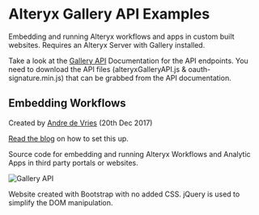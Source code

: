 Alteryx Gallery API Examples
=====================================
Embedding and running Alteryx workflows and apps in custom built websites. Requires an Alteryx Server with Gallery installed.

Take a look at the [Gallery API](https://gallery.alteryx.com/api-docs/) Documentation for the API endpoints. You need to download the API files (alteryxGalleryAPI.js & oauth-signature.min.js) that can be grabbed from the API documentation.

Embedding Workflows
----------------
Created by [Andre de Vries](https://www.twitter.com/andre347_) (20th Dec 2017)

[Read the blog](https://www.theinformationlab.co.uk/?p=10856&preview=true) on how to set this up.

Source code for embedding and running Alteryx Workflows and Analytic Apps in third party portals or websites.

![Gallery API](https://image.ibb.co/mczxVR/gallery_API.gif)

Website created with Bootstrap with no added CSS. jQuery is used to simplify the DOM manipulation.
